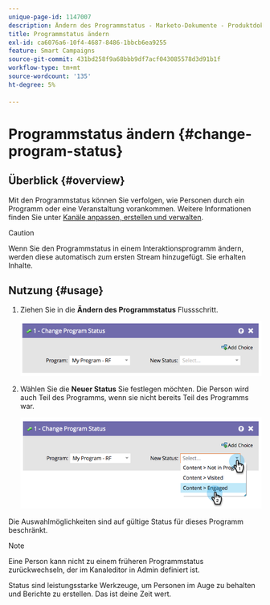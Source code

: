 ```yaml
---
unique-page-id: 1147007
description: Ändern des Programmstatus - Marketo-Dokumente - Produktdokumentation
title: Programmstatus ändern
exl-id: ca6076a6-10f4-4687-8486-1bbcb6ea9255
feature: Smart Campaigns
source-git-commit: 431bd258f9a68bbb9df7acf043085578d3d91b1f
workflow-type: tm+mt
source-wordcount: '135'
ht-degree: 5%

---
```


# Programmstatus ändern {#change-program-status}

## Überblick {#overview}

Mit den Programmstatus können Sie verfolgen, wie Personen durch ein Programm oder eine Veranstaltung vorankommen. Weitere Informationen finden Sie unter [Kanäle anpassen, erstellen und verwalten](/help/marketo/product-docs/administration/tags/create-a-program-channel.md).

>[!CAUTION]
>
>Wenn Sie den Programmstatus in einem Interaktionsprogramm ändern, werden diese automatisch zum ersten Stream hinzugefügt. Sie erhalten Inhalte.

## Nutzung {#usage}

1. Ziehen Sie in die **Ändern des Programmstatus** Flussschritt.

   ![](assets/image2014-9-22-14-3a43-3a34.png)

1. Wählen Sie die **Neuer Status** Sie festlegen möchten. Die Person wird auch Teil des Programms, wenn sie nicht bereits Teil des Programms war.

   ![](assets/image2014-9-22-14-3a43-3a45.png)

Die Auswahlmöglichkeiten sind auf gültige Status für dieses Programm beschränkt.

>[!NOTE]
>
>Eine Person kann nicht zu einem früheren Programmstatus zurückwechseln, der im Kanaleditor in Admin definiert ist.

Status sind leistungsstarke Werkzeuge, um Personen im Auge zu behalten und Berichte zu erstellen. Das ist deine Zeit wert.
